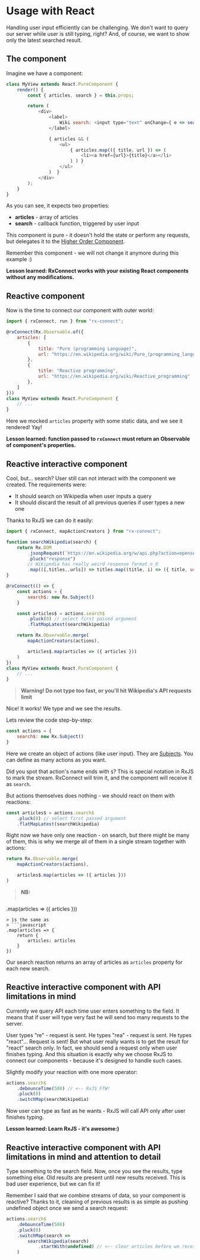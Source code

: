 # Usage with React

Handling user input efficiently can be challenging. We don't want to query our server while user is still typing, right? And, of course, we want to show only the latest searched result.

## The component

Imagine we have a component:
```javascript
class MyView extends React.PureComponent {
    render() {
        const { articles, search } = this.props;

        return (
            <div>
                <label>
                    Wiki search: <input type="text" onChange={ e => search(e.target.value) } />
                </label>

                { articles && (
                    <ul>
                        { articles.map(({ title, url }) => (
                            <li><a href={url}>{title}</a></li>
                        ) ) }
                    </ul>
                )  }
            </div>
        );
    }
}
```

[](codepen://bsideup/PGoGmG?height=100)

As you can see, it expects two properties:
- **articles** - array of articles
- **search** - callback function, triggered by user input

This component is pure - it doesn't hold the state or perform any requests, but delegates it to the [Higher Order Component](https://medium.com/@franleplant/react-higher-order-components-in-depth-cf9032ee6c3e#.20pvr6tjf).

Remember this component - we will not change it anymore during this example :)

**Lesson learned: RxConnect works with your existing React components without any modifications.**

## Reactive component
Now is the time to connect our component with outer world:

```javascript
import { rxConnect, run } from "rx-connect";

@rxConnect(Rx.Observable.of({
    articles: [
        {
            title: "Pure (programming Language)",
            url: "https://en.wikipedia.org/wiki/Pure_(programming_language)"
        },
        {
            title: "Reactive programming",
            url: "https://en.wikipedia.org/wiki/Reactive_programming"
        },
    ]
}))
class MyView extends React.PureComponent {
    // ...
}
```
[](codepen://bsideup/VKwKGv?height=150)

Here we mocked `articles` property with some static data, and we see it rendered! Yay!

**Lesson learned: function passed to `rxConnect` must return an Observable of component's properties.**

## Reactive interactive component
Cool, but... search? User still can not interact with the component we created. The requirements were:
* It should search on Wikipedia when user inputs a query
* It should discard the result of all previous queries if user types a new one

Thanks to RxJS we can do it easily:

```javascript
import { rxConnect, mapActionCreators } from "rx-connect";

function searchWikipedia(search) {
    return Rx.DOM
        .jsonpRequest(`https://en.wikipedia.org/w/api.php?action=opensearch&search=${search}&format=json&callback=JSONPCallback`)
        .pluck("response")
        // Wikipedia has really weird response format o_O
        .map(([,titles,,urls]) => titles.map((title, i) => ({ title, url: urls[i] })))
}

@rxConnect(() => {
    const actions = {
        search$: new Rx.Subject()
    }

    const articles$ = actions.search$
        .pluck(0) // select first passed argument
        .flatMapLatest(searchWikipedia)

    return Rx.Observable.merge(
        mapActionCreators(actions),

        articles$.map(articles => ({ articles }))
    )
})
class MyView extends React.PureComponent {
    // ...
}
```
> **Warning! Do not type too fast, or you'll hit Wikipedia's API requests limit**

[](codepen://bsideup/rrNrEo?height=500)

Nice! It works! We type and we see the results.

Lets review the code step-by-step:
```javascript
const actions = {
    search$: new Rx.Subject()
}
```
Here we create an object of actions (like user input). They are [Subjects](https://github.com/Reactive-Extensions/RxJS/blob/master/doc/gettingstarted/subjects.md). You can define as many actions as you want.

Did you spot that action's name ends with `$`? This is special notation in RxJS to mark the stream. RxConnect will trim it, and the component will receive it as `search`.

But actions themselves does nothing - we should react on them with reactions:
```javascript
const articles$ = actions.search$
    .pluck(0) // select first passed argument
    .flatMapLatest(searchWikipedia)
```

Right now we have only one reaction - on search, but there might be many of them, this is why we merge all of them in a single stream together with actions:
```javascript
return Rx.Observable.merge(
    mapActionCreators(actions),

    articles$.map(articles => ({ articles }))
)
```

> **NB:**
> ```javascript
.map(articles => ({ articles }))
```
> is the same as
> ```javascript
.map(articles => {
    return {
        articles: articles
    }
})
```

Our search reaction returns an array of articles as `articles` property for each new search.

## Reactive interactive component with API limitations in mind
Currently we query API each time user enters something to the field. It means that if user will type very fast he will send too many requests to the server.

User types "re" - request is sent. He types "rea" - request is sent. He types "react"... Request is sent! But what user really wants is to get the result for "react" search only. In fact, we should send a request only when user finishes typing. And this situation is exactly why we choose RxJS to connect our components - because it's designed to handle such cases.

Slightly modify your reaction with one more operator:
```javascript
actions.search$
    .debounceTime(500) // <-- RxJS FTW!
    .pluck(0)
    .switchMap(searchWikipedia)
```
[](codepen://bsideup/gwOLdK?height=500)

Now user can type as fast as he wants - RxJS will call API only after user finishes typing.

**Lesson learned: Learn RxJS - it's awesome:)**

## Reactive interactive component with API limitations in mind and attention to detail
Type something to the search field. Now, once you see the results, type something else. Old results are present until new results received. This is bad user experience, but we can fix it!

Remember I said that we combine streams of data, so your component is reactive? Thanks to it, cleaning of previous results is as simple as pushing undefined object once we send a search request:

```javascript
actions.search$
    .debounceTime(500)
    .pluck(0)
    .switchMap(search =>
        searchWikipedia(search)
            .startWith(undefined) // <-- clear articles before we receive the response
    )
```
[](codepen://bsideup/mAbaom?height=500)
